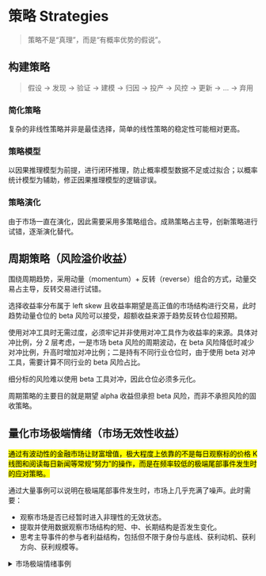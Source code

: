 # 策略 Strategies

> 策略不是“真理”，而是“有概率优势的假说”。

## 构建策略

> 假设 -> 发现 -> 验证 -> 建模 -> 归因 -> 投产 -> 风控 -> 更新 -> ...  -> 弃用

### 简化策略

复杂的非线性策略并非是最佳选择，简单的线性策略的稳定性可能相对更高。

### 策略模型

以因果推理模型为前提，进行闭环推理，防止概率模型数据不足或过拟合；以概率统计模型为辅助，修正因果推理模型的逻辑谬误。

### 策略演化

由于市场一直在演化，因此需要采用多策略组合。成熟策略占主导，创新策略进行试错，逐渐演化替代。

## 周期策略（风险溢价收益）

围绕周期趋势，采用动量（momentum）+ 反转（reverse）组合的方式，动量交易占主导，反转交易进行试错。

选择收益率分布属于 left skew 且收益率期望是高正值的市场结构进行交易，此时趋势动量仓位的 beta 风险可以接受，超额收益来源于趋势反转仓位超预期。

使用对冲工具时无需过度，必须牢记并非使用对冲工具作为收益率的来源。具体对冲比例，分 2 层考虑，一是市场 beta 风险的周期波动，在 beta 风险降低时减少对冲比例，升高时增加对冲比例；二是持有不同行业仓位时，由于使用 beta 对冲工具，需要计算不同行业的 beta 风险占比。

细分标的风险难以使用 beta 工具对冲，因此仓位必须多元化。

周期策略的主要目的就是期望 alpha 收益但承担 beta 风险，而非不承担风险的固收策略。

## 量化市场极端情绪（市场无效性收益）

<mark>通过有波动性的金融市场让财富增值，极大程度上依靠的不是每日观察标的价格 K 线图和阅读每日新闻等常规“努力”的操作，而是在频率较低的极端尾部事件发生时的应对策略。</mark>

通过大量事例可以说明在极端尾部事件发生时，市场上几乎充满了噪声。此时需要：

- 观察市场是否已经暂时进入非理性的无效状态。
- 提取并使用数据观察市场结构的短、中、长期结构是否发生变化。
- 思考主导事件的参与者利益结构，包括但不限于身份与底线、获利动机、获利方向、获利规模等。

<details>

<summary>市场极端情绪事例</summary>

---

> 噪声：2021 年 4 月中旬，crypto 交易机构 Coinbase 在美股上市。当时的市场氛围是散户群情激昂，以 ETH 为首的 altcoin 价格更是涨幅惊人，新闻媒体更是宣布“元宇宙”时代已经到来。

> 后市：

> 信号：

---

> 噪声：2021 年 11 月上旬，BTC 价格来到 69,000$，Elon Musk 更是在 Twitter 上发表 post 助推市场 FOMO 情绪。

> 后市：

> 信号：

---

> 噪声：2022 年 2 月下旬，Russia 发动对 Ukraine 的战争，当日全球风险资产大幅下跌，避险资产大幅上涨，新闻媒体更是宣布“第三次世界大战”已经开始。 

> 后市：

> 信号：

---

> 噪声：2022 年中，由 Luna 崩盘导致的 crypto 市场流动性继续紧缩，以 ETH 为首的 altcoin 价格跌幅巨大，新闻媒体更是宣扬 ETH 等大型项目代币即将归零和“元宇宙”不可实现理论。

---

> 噪声：2022 年中，由于 RUS-UKR 战争和中国大陆疫情封锁导致的全球大宗商品和制成品的供应链压力，全球平均通胀率飙升，能源、金属和农产品等大宗商品价格持续上涨，新闻媒体更是宣扬 1970s 的超级滞涨周期已经到来。

> 后市：

> 信号：

---

> 噪声：2022 年 Q4，美国经济持续面临高通胀压力，Fed 多次大幅加息导致全球风险资产相比年初跌幅巨大，大量年初的明星科技公司股价崩盘和 crypto 机构破产如 FTX，大量市场卖方机构宣传主题是风险资产价格将会继续暴跌的研报。

> 后市：

> 信号：

---

> 噪声：2023 年 1 月下旬，由于中国大陆在 2022 年底全面解除疫情风控，导致恒生指数价格仅在一个季度内就上涨超过 50%，新闻媒体和大量市场卖方机构宣传中国经济重新回到高增长的正轨。

> 后市：

> 信号：

---

> 噪声：2023 年 3 月中旬，SVB 和 Swiss Credit 两家中大型银行的破产，导致全球已上市的金融机构股价出现大幅波动，新闻媒体更是宣扬 2008 年次贷危机规模的全球金融危机马上就会发生。

> 后市：

> 信号：

---

> 噪声：2024 年 8 月上旬，Nikkei 225 指数单日下跌超过 10%，引发全球风险资产大幅波动，VIX 指数大幅飙升，新闻媒体宣扬本轮 AI 科技浪潮的泡沫已经破灭。

> 后市：

> 信号：

---

> 噪声：2025 年 4 月，D. Trump 和中国官方持续加码全面报复性关税，甚至超过 200%，全球风险资产大跌，VIX 指数大幅飙升，新闻媒体更是宣扬“第三次世界大战”已经开始。

> 后市：

> 信号：

---

> 噪声：2025 年 5 月，由于 D. Trump 引发的一系列全球关税事件，美元指数自年初大跌，黄金持续暴涨，新闻媒体更是渲染重回“金本位”时代，黄金价格即将复现 1970s 的涨幅。

> 后市：

> 信号：

---

> 噪声：

> 后市：

> 信号：


</details>

